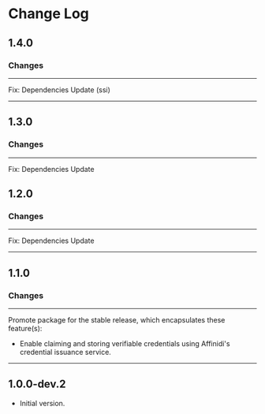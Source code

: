 # Change Log

## 1.4.0

### Changes

---

Fix: Dependencies Update (ssi)

---

## 1.3.0

### Changes

---

Fix: Dependencies Update

## 1.2.0

### Changes

---

Fix: Dependencies Update

---

## 1.1.0

### Changes

---

Promote package for the stable release, which encapsulates these feature(s):
* Enable claiming and storing verifiable credentials using Affinidi's credential issuance service.

---

## 1.0.0-dev.2

- Initial version.
